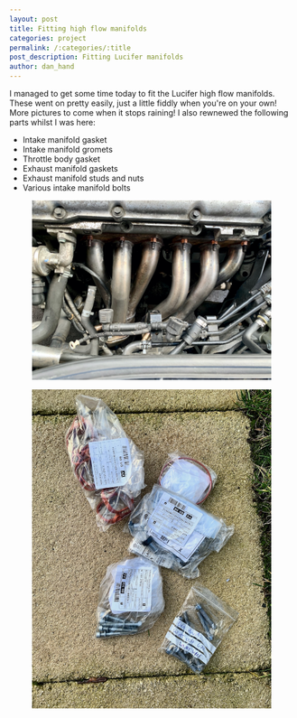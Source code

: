 ```yaml
---
layout: post
title: Fitting high flow manifolds 
categories: project 
permalink: /:categories/:title
post_description: Fitting Lucifer manifolds
author: dan_hand
---
```


I managed to get some time today to fit the Lucifer high flow manifolds. These went on pretty easily, just a little fiddly when you're on your own! More pictures to come when it stops raining! I also rewnewed the following parts whilst I was here:

- Intake manifold gasket
- Intake manifold gromets
- Throttle body gasket
- Exhaust manifold gaskets
- Exhaust manifold studs and nuts
- Various intake manifold bolts

<figure class="full-img"><img src="/assets/images/fitting-high-flow-manifolds-1.jpeg" alt="MK4 R32 fitting high flow manifolds"></figure>
<figure class="full-img"><img src="/assets/images/fitting-high-flow-manifolds-2.jpeg" alt="MK4 R32 fitting high flow manifolds"></figure>

